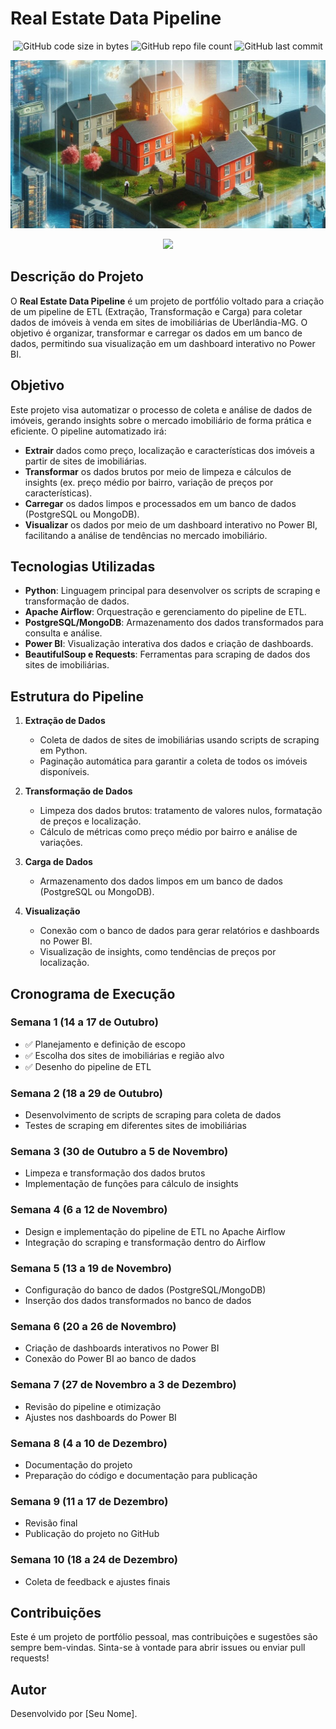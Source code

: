 # Real Estate Data Pipeline

<p align="center">
<img alt="GitHub code size in bytes"  src="https://img.shields.io/github/languages/code-size/rafaelladuarte/real_state_data_pipeline?style=plastic">
<img alt="GitHub repo file count"  src="https://img.shields.io/github/directory-file-count/rafaelladuarte/real_state_data_pipeline?style=plastic">
<img alt="GitHub last commit"  src="https://img.shields.io/github/last-commit/rafaelladuarte/real_state_data_pipeline?style=plastic">
</p>

<img src="imoveis.jpeg">

<p align="center">
<img src="https://img.shields.io/static/v1?label=Status&message=Em_Andamento&color=orange&style=for-the-badge"/>
</p>

## Descrição do Projeto

O **Real Estate Data Pipeline** é um projeto de portfólio voltado para a criação de um pipeline de ETL (Extração, Transformação e Carga) para coletar dados de imóveis à venda em sites de imobiliárias de Uberlândia-MG. O objetivo é organizar, transformar e carregar os dados em um banco de dados, permitindo sua visualização em um dashboard interativo no Power BI.

## Objetivo

Este projeto visa automatizar o processo de coleta e análise de dados de imóveis, gerando insights sobre o mercado imobiliário de forma prática e eficiente. O pipeline automatizado irá:

- **Extrair** dados como preço, localização e características dos imóveis a partir de sites de imobiliárias.
- **Transformar** os dados brutos por meio de limpeza e cálculos de insights (ex. preço médio por bairro, variação de preços por características).
- **Carregar** os dados limpos e processados em um banco de dados (PostgreSQL ou MongoDB).
- **Visualizar** os dados por meio de um dashboard interativo no Power BI, facilitando a análise de tendências no mercado imobiliário.

## Tecnologias Utilizadas

- **Python**: Linguagem principal para desenvolver os scripts de scraping e transformação de dados.
- **Apache Airflow**: Orquestração e gerenciamento do pipeline de ETL.
- **PostgreSQL/MongoDB**: Armazenamento dos dados transformados para consulta e análise.
- **Power BI**: Visualização interativa dos dados e criação de dashboards.
- **BeautifulSoup e Requests**: Ferramentas para scraping de dados dos sites de imobiliárias.

## Estrutura do Pipeline

1. **Extração de Dados**
   - Coleta de dados de sites de imobiliárias usando scripts de scraping em Python.
   - Paginação automática para garantir a coleta de todos os imóveis disponíveis.
   
2. **Transformação de Dados**
   - Limpeza dos dados brutos: tratamento de valores nulos, formatação de preços e localização.
   - Cálculo de métricas como preço médio por bairro e análise de variações.

3. **Carga de Dados**
   - Armazenamento dos dados limpos em um banco de dados (PostgreSQL ou MongoDB).
   
4. **Visualização**
   - Conexão com o banco de dados para gerar relatórios e dashboards no Power BI.
   - Visualização de insights, como tendências de preços por localização.

## Cronograma de Execução

### Semana 1 (14 a 17 de Outubro)
- ✅ Planejamento e definição de escopo
- ✅ Escolha dos sites de imobiliárias e região alvo
- ✅ Desenho do pipeline de ETL

### Semana 2 (18 a 29 de Outubro)
- Desenvolvimento de scripts de scraping para coleta de dados
- Testes de scraping em diferentes sites de imobiliárias

### Semana 3 (30 de Outubro a 5 de Novembro)
- Limpeza e transformação dos dados brutos
- Implementação de funções para cálculo de insights

### Semana 4 (6 a 12 de Novembro)
- Design e implementação do pipeline de ETL no Apache Airflow
- Integração do scraping e transformação dentro do Airflow

### Semana 5 (13 a 19 de Novembro)
- Configuração do banco de dados (PostgreSQL/MongoDB)
- Inserção dos dados transformados no banco de dados

### Semana 6 (20 a 26 de Novembro)
- Criação de dashboards interativos no Power BI
- Conexão do Power BI ao banco de dados

### Semana 7 (27 de Novembro a 3 de Dezembro)
- Revisão do pipeline e otimização
- Ajustes nos dashboards do Power BI

### Semana 8 (4 a 10 de Dezembro)
- Documentação do projeto
- Preparação do código e documentação para publicação

### Semana 9 (11 a 17 de Dezembro)
- Revisão final
- Publicação do projeto no GitHub

### Semana 10 (18 a 24 de Dezembro)
- Coleta de feedback e ajustes finais

## Contribuições

Este é um projeto de portfólio pessoal, mas contribuições e sugestões são sempre bem-vindas. Sinta-se à vontade para abrir issues ou enviar pull requests!

## Autor

Desenvolvido por [Seu Nome].

